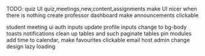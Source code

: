 TODO: 
quiz UI
quiz,meetings,new,content,assignments make UI nicer when there is nothing
create professor dashboard 
make announcements clickable

student meeting ui
auth inputs
update profile inputs
change to bg-body
toasts
notifications
clean up tables and such
paginate tables
pin modules
add time to calendar, 
make favourites clickable
email 
host
admin change design 
lazy loading
